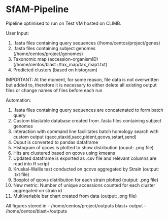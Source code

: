 # SfAM-Pipeline
Pipeline optimised to run on Test VM hosted on CLIMB.

User Input: 
1. .fasta files containing query sequences (/home/centos/project/genes)
2. .fasta files containing subject genomes (/home/centos/project/genomes)
3. Taxonomic map (accession-organismID)(/home/centos/blast+/tax_map/tax_map1.txt)
4. Predicted clusters (based on histogram)

IMPORTANT: At the moment, for some reason, file data is not overwritten but added to, therefore it is necessary to either delete all existing output files or change names of files before each run

Automation:
1. .fasta files containing query sequences are concatenated to form batch query
2. Custom blastable database created from .fasta files containing subject genomes
3. Interaction with command line facilitates batch homology search with custom output (qacc,staxid,sacc,pident,qcovs,sstart,send)
4. Ouput is converted to pandas dataframe 
5. Histogram of qcovs is plotted to show distribution (ouput: .png file)
6. Hits are clustered based on qcovs using kmeans
7. Updated dataframe is exported as .csv file and relevant columns are read into R script
8. Kruskal-Wallis test conducted on qcovs aggregated by Strain (output: .txt file)
9. Boxplot of qcovs distribution for each strain plotted (output: .png file)
10. New metric: Number of unique accessions counted for each cluster aggregated on strain id
11. Multivariable bar chart created from data (output: .png file)

All figures stored in - /home/centos/project/outputs
blast+ output - /home/centos/blast+/outputs
